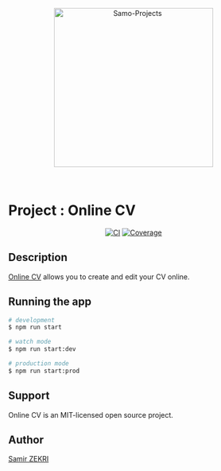 <p align="center">
  <a href="https://samo-projects.com/" target="blank"><img src="https://user-images.githubusercontent.com/61990102/117683307-3bc61900-b1b4-11eb-952e-e08fe288df7d.png" width="320" alt="Samo-Projects" /></a>
</p>

<br/>

<h1>Project : Online CV</h1>

<p align="center">
  <a href="https://github.com/Samo-Projects/onlinecv/actions" target="_blank"><img src="https://github.com/Samo-Projects/onlinecv/workflows/CI/badge.svg" alt="CI" /></a>
  <a href="https://codecov.io/gh/Samo-Projects/onlinecv/" target="_blank"><img src="https://codecov.io/gh/Samo-Projects/onlinecv/branch/main/graph/badge.svg" alt="Coverage" /></a>
</p>

## Description

[Online CV](https://google.com) allows you to create and edit your CV online.

## Running the app

```bash
# development
$ npm run start

# watch mode
$ npm run start:dev

# production mode
$ npm run start:prod
```

## Support

Online CV is an MIT-licensed open source project.

## Author

[Samir ZEKRI](https://twitter.com/kammysliwiec)